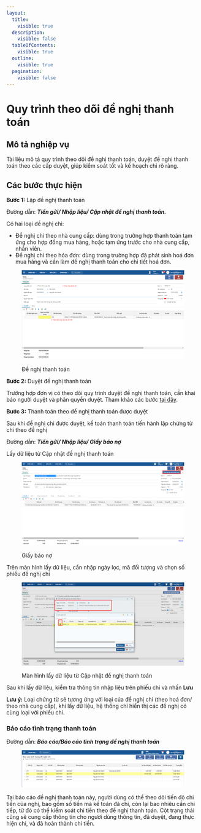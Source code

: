```yaml
---
layout:
  title:
    visible: true
  description:
    visible: false
  tableOfContents:
    visible: true
  outline:
    visible: true
  pagination:
    visible: false
---
```


# Quy trình theo dõi đề nghị thanh toán

## Mô tả nghiệp vụ

Tài liệu mô tả quy trình theo dõi đề nghị thanh toán, duyệt đề nghị thanh toán theo các cấp duyệt, giúp kiểm soát tốt và kế hoạch chi rõ ràng.

## **Các bước thực hiện**

**Bước 1:** Lập đề nghị thanh toán

Đường dẫn: _**Tiền gửi/ Nhập liệu/ Cập nhật đề nghị thanh toán.**_

Có hai loại đề nghị chi:

* Đề nghị chi theo nhà cung cấp: dùng trong trường hợp thanh toán tạm ứng cho hợp đồng mua hàng, hoặc tạm ứng trước cho nhà cung cấp, nhân viên.
* Đề nghị chi theo hóa đơn: dùng trong trường hợp đã phát sinh hoá đơn mua hàng và cần làm đề nghị thanh toán cho chi tiết hoá đơn.

<figure><img src="../../.gitbook/assets/Cập nhật đề nghị chi 2.png" alt=""><figcaption><p>Đề nghị thanh toán</p></figcaption></figure>

**Bước 2:** Duyệt đề nghị thanh toán

Trường hợp đơn vị có theo dõi quy trình duyệt đề nghị thanh toán, cần khai báo người duyệt và phân quyền duyệt. Tham khảo các bước [tại đây](../../tien-mat/theo-doi-de-nghi-thanh-toan/khai-bao-va-duyet-de-nghi-thanh-toan.md).

**Bước 3:** Thanh toán theo đề nghị thanh toán được duyệt

Sau khi đề nghị chi được duyệt, kế toán thanh toán tiến hành lập chứng từ chi theo đề nghị

Đường dẫn: _**Tiền gửi/ Nhập liệu/ Giấy báo nợ**_

Lấy dữ liệu từ Cập nhật đề nghị thanh toán

<figure><img src="../../.gitbook/assets/image (98).png" alt=""><figcaption><p>Giấy báo nợ</p></figcaption></figure>

Trên màn hình lấy dữ liệu, cần nhập ngày lọc, mã đối tượng và chọn số phiếu đề nghị chi

<figure><img src="../../.gitbook/assets/image (57).png" alt=""><figcaption><p>Màn hình lấy dữ liệu từ Cập nhật đề nghị thanh toán</p></figcaption></figure>

Sau khi lấy dữ liệu, kiểm tra thông tin nhập liệu trên phiếu chi và nhấn **Lưu**

**Lưu ý:** Loại chứng từ sẽ tương ứng với loại của đề nghị chi (theo hoá đơn/ theo nhà cung cấp), khi lấy dữ liệu, hệ thống chỉ hiển thị các đề nghị có cùng loại với phiếu chi.

### Báo cáo tình trạng thanh toán

Đường dẫn: _**Báo cáo/Báo cáo tình trạng đề nghị thanh toán**_

<figure><img src="../../.gitbook/assets/Cập nhật đề nghị chi 6.png" alt=""><figcaption></figcaption></figure>

Tại báo cáo đề nghị thanh toán này, người dùng có thể theo dõi tiến độ chi tiền của nghị, bao gồm số tiền mà kế toán đã chi, còn lại bao nhiêu cần chi tiếp, từ đó có thể kiểm soát chi tiền theo đề nghị thanh toán. Cột trạng thái cũng sẽ cung cấp thông tin cho người dùng thông tin, đã duyệt, đang thực hiện chi, và đã hoàn thành chi tiền.

